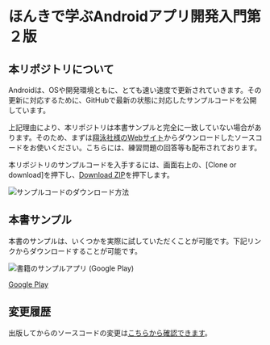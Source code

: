 
ほんきで学ぶAndroidアプリ開発入門第２版
=======================================

本リポジトリについて
---------------------------------------

Androidは、OSや開発環境ともに、とても速い速度で更新されていきます。その更新に対応するために、GitHubで最新の状態に対応したサンプルコードを公開しています。

上記理由により、本リポジトリは本書サンプルと完全に一致していない場合があります。そのため、まずは[翔泳社様のWebサイト](http://www.shoeisha.co.jp/book/detail/9784798148120)からダウンロードしたソースコードをお使いください。こちらには、練習問題の回答等も配布されております。

本リポジトリのサンプルコードを入手するには、画面右上の、\[Clone or download\]を押下し、[Download ZIP](https://github.com/yokmama/honki_android2/archive/master.zip)を押下します。

![サンプルコードのダウンロード方法](https://raw.github.com/wiki/yokmama/honki_android2/images/how_to_download.png)

本書サンプル
---------------------------------------

本書のサンプルは、いくつかを実際に試していただくことが可能です。下記リンクからダウンロードすることが可能です。

![書籍のサンプルアプリ (Google Play)](https://raw.github.com/wiki/yokmama/honki_android2/images/qr.png)

[Google Play](https://play.google.com/store/apps/details?id=com.kayosystem.honki.demo&hl=ja)


変更履歴
---------------------------------------

出版してからのソースコードの変更は[こちらから確認できます](https://github.com/yokmama/honki_android2/compare/first-release...master)。


